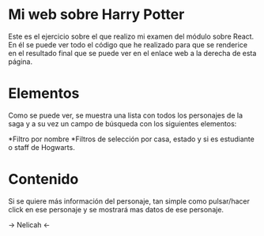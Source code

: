 # Mi web sobre Harry Potter

Este es el ejercicio sobre el que realizo mi examen del módulo sobre React. En él se puede ver todo el código que he realizado para que se renderice en el resultado final que se puede ver en el enlace web a la derecha de esta página.

# Elementos

Como se puede ver, se muestra una lista con todos los personajes de la saga y a su vez un campo de búsqueda con los siguientes elementos:

*Filtro por nombre
*Filtros de selección por casa, estado y si es estudiante o staff de Hogwarts.

# Contenido

Si se quiere más información del personaje, tan simple como pulsar/hacer click en ese personaje y se mostrará mas datos de ese personaje.

-> Nelicah <-
